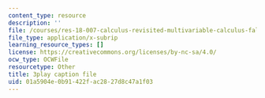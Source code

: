 ```yaml
---
content_type: resource
description: ''
file: /courses/res-18-007-calculus-revisited-multivariable-calculus-fall-2011/01a5904e0b91422fac2827d8c47a1f03_UGKL1wHouho.srt
file_type: application/x-subrip
learning_resource_types: []
license: https://creativecommons.org/licenses/by-nc-sa/4.0/
ocw_type: OCWFile
resourcetype: Other
title: 3play caption file
uid: 01a5904e-0b91-422f-ac28-27d8c47a1f03
---
```

